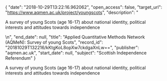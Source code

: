 {
  "date": "2018-10-29T13:22:16.962062", 
  "open_access": false, 
  "target_url": "https://www.aqmen.ac.uk/project/youngscots", 
  "description": "<p>A survey of young Scots (age 16-17) about national identity, political interests and attitudes towards independence</p>\n", 
  "end_date": null, 
  "title": "Applied Quantitative Methods Network (AQMeN): Survey of young Scots", 
  "record_id": "20181029T132216/kKtgKoL8opXw7ckdgaXnLw==", 
  "publisher": "aqmen.ac.uk", 
  "start_date": null, 
  "subject": "Scottish Independence Referendum"
}

<p>A survey of young Scots (age 16-17) about national identity, political interests and attitudes towards independence</p>
